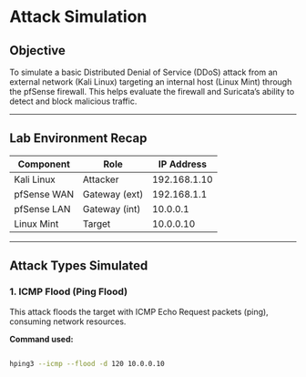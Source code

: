 # Attack Simulation

## Objective

To simulate a basic Distributed Denial of Service (DDoS) attack from an external network (Kali Linux) targeting an internal host (Linux Mint) through the pfSense firewall. This helps evaluate the firewall and Suricata’s ability to detect and block malicious traffic.

---

## Lab Environment Recap

| Component       | Role          | IP Address     |
|----------------|---------------|----------------|
| Kali Linux      | Attacker      | 192.168.1.10   |
| pfSense WAN     | Gateway (ext) | 192.168.1.1    |
| pfSense LAN     | Gateway (int) | 10.0.0.1       |
| Linux Mint      | Target        | 10.0.0.10      |

---

## Attack Types Simulated

### 1. **ICMP Flood (Ping Flood)**

This attack floods the target with ICMP Echo Request packets (ping), consuming network resources.

**Command used:**

```bash

hping3 --icmp --flood -d 120 10.0.0.10
